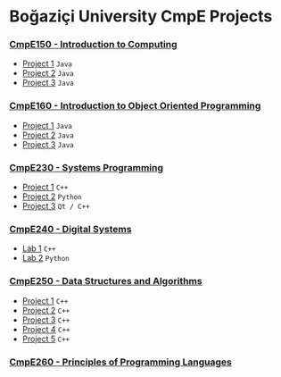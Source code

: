 # Boğaziçi University CmpE Projects

### [CmpE150 - Introduction to Computing](https://github.com/KarahanS/University-Projects/tree/master/CmpE150%20-%20Introduction%20to%20Computing)
- [Project 1](https://github.com/KarahanS/University-Projects/tree/master/CmpE150%20-%20Introduction%20to%20Computing/project1) `Java`
- [Project 2](https://github.com/KarahanS/University-Projects/tree/master/CmpE150%20-%20Introduction%20to%20Computing/project2) `Java`
- [Project 3](https://github.com/KarahanS/University-Projects/tree/master/CmpE150%20-%20Introduction%20to%20Computing/project3) `Java`

### [CmpE160 - Introduction to Object Oriented Programming](https://github.com/KarahanS/University-Projects/tree/master/CmpE160%20-%20Introduction%20to%20Object%20Oriented%20Programming)
- [Project 1](https://github.com/KarahanS/University-Projects/tree/master/CmpE160%20-%20Introduction%20to%20Object%20Oriented%20Programming/project1) `Java`
- [Project 2](https://github.com/KarahanS/University-Projects/tree/master/CmpE160%20-%20Introduction%20to%20Object%20Oriented%20Programming/project2) `Java`
- [Project 3](https://github.com/KarahanS/University-Projects/tree/master/CmpE160%20-%20Introduction%20to%20Object%20Oriented%20Programming/project3) `Java`

### [CmpE230 - Systems Programming](https://github.com/KarahanS/University-Projects/tree/master/CmpE230%20-%20Systems%20Programming)
- [Project 1](https://github.com/KarahanS/University-Projects/tree/master/CmpE230%20-%20Systems%20Programming/project1) `C++`
- [Project 2](https://github.com/KarahanS/University-Projects/tree/master/CmpE230%20-%20Systems%20Programming/project2) `Python`
- [Project 3](https://github.com/KarahanS/University-Projects/tree/master/CmpE230%20-%20Systems%20Programming/project3) `Qt / C++`


### [CmpE240 - Digital Systems](https://github.com/KarahanS/University-Projects/tree/master/CmpE240%20-%20Digital%20Systems)
- [Lab 1](https://github.com/KarahanS/University-Projects/tree/master/CmpE240%20-%20Digital%20Systems/lab1) `C++`
- [Lab 2](https://github.com/KarahanS/University-Projects/tree/master/CmpE240%20-%20Digital%20Systems/lab2) `Python`


### [CmpE250 - Data Structures and Algorithms](https://github.com/KarahanS/University-Projects/tree/master/CmpE250%20-%20Data%20Structures%20and%20Algorithms)
- [Project 1](https://github.com/KarahanS/University-Projects/tree/master/CmpE250%20-%20Data%20Structures%20and%20Algorithms/project1) `C++`
- [Project 2](https://github.com/KarahanS/University-Projects/tree/master/CmpE250%20-%20Data%20Structures%20and%20Algorithms/project2) `C++`
- [Project 3](https://github.com/KarahanS/University-Projects/tree/master/CmpE250%20-%20Data%20Structures%20and%20Algorithms/project3) `C++`
- [Project 4](https://github.com/KarahanS/University-Projects/tree/master/CmpE250%20-%20Data%20Structures%20and%20Algorithms/project4) `C++`
- [Project 5](https://github.com/KarahanS/University-Projects/tree/master/CmpE250%20-%20Data%20Structures%20and%20Algorithms/project5) `C++`

### [CmpE260 - Principles of Programming Languages](https://github.com/KarahanS/University-Projects/tree/master/CmpE260%20-%20Principles%20of%20Programming%20Languages)



